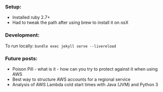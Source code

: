 ### Setup:
* Installed ruby 2.7+
* Had to tweak the path after using brew to install it on osX

### Development:
To run locally: `bundle exec jekyll serve --livereload`


### Future posts:
* Poison Pill - what is it - how can you try to protect against it when using AWS
* Best way to structure AWS accounts for a regional service
* Analysis of AWS Lambda cold start times with Java (JVM) and Python 3

